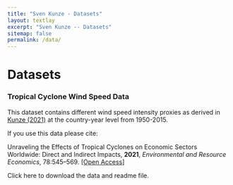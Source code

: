 ```yaml
---
title: "Sven Kunze - Datasets"
layout: textlay
excerpt: "Sven Kunze -- Datasets"
sitemap: false
permalink: /data/
---
```


# Datasets


### Tropical Cyclone Wind Speed Data

This dataset contains different wind speed intensity proxies as derived in [Kunze (2021)](https://doi.org/10.1007/s10640-021-00541-5) at the country-year level from 1950-2015.

If you use this data please cite: 

Unraveling the Effects of Tropical Cyclones on Economic Sectors Worldwide: Direct and Indirect Impacts, **2021**, *Environmental and Resource Economics*, 78:545–569. [[Open Access]](https://doi.org/10.1007/s10640-021-00541-5)

Click here to download the data and readme file. 
